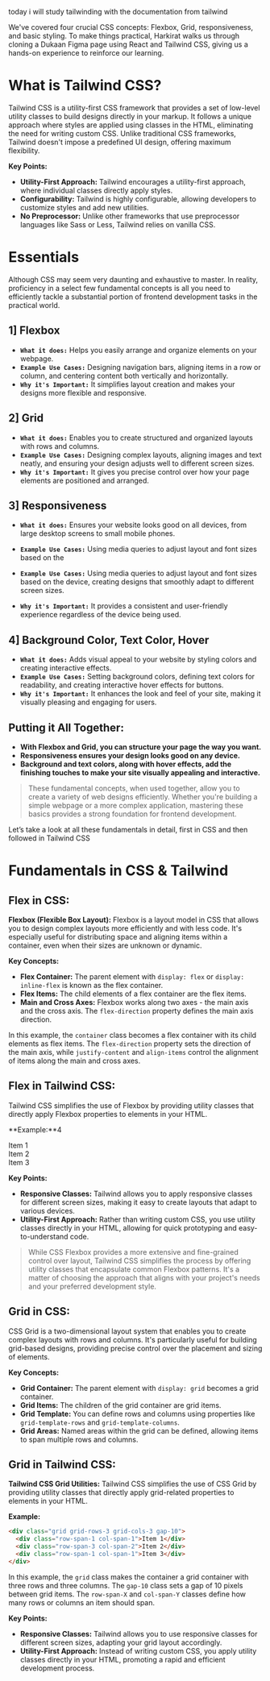 today i will study tailwinding with the documentation from tailwind


We've covered four crucial CSS concepts: Flexbox, Grid, responsiveness, and basic styling. To make things practical, Harkirat walks us through cloning a Dukaan Figma page using React and Tailwind CSS, giving us a hands-on experience to reinforce our learning.


# **What is Tailwind CSS?**

Tailwind CSS is a utility-first CSS framework that provides a set of low-level utility classes to build designs directly in your markup. It follows a unique approach where styles are applied using classes in the HTML, eliminating the need for writing custom CSS. Unlike traditional CSS frameworks, Tailwind doesn't impose a predefined UI design, offering maximum flexibility.

**Key Points:**

- **Utility-First Approach:** Tailwind encourages a utility-first approach, where individual classes directly apply styles.
- **Configurability:** Tailwind is highly configurable, allowing developers to customize styles and add new utilities.
- **No Preprocessor:** Unlike other frameworks that use preprocessor languages like Sass or Less, Tailwind relies on vanilla CSS.


# Essentials

Although CSS may seem very daunting and exhaustive to master. In reality, proficiency in a select few fundamental concepts is all you need to efficiently tackle a substantial portion of frontend development tasks in the practical world.

## 1] **Flexbox**

- **`What it does:`** Helps you easily arrange and organize elements on your webpage.
- **`Example Use Cases:`** Designing navigation bars, aligning items in a row or column, and centering content both vertically and horizontally.
- **`Why it's Important:`** It simplifies layout creation and makes your designs more flexible and responsive.

## 2] **Grid**

- **`What it does:`** Enables you to create structured and organized layouts with rows and columns.
- **`Example Use Cases:`** Designing complex layouts, aligning images and text neatly, and ensuring your design adjusts well to different screen sizes.
- **`Why it's Important:`** It gives you precise control over how your page elements are positioned and arranged.

## 3] **Responsiveness**

- **`What it does:`** Ensures your website looks good on all devices, from large desktop screens to small mobile phones.
- **`Example Use Cases:`** Using media queries to adjust layout and font sizes based on the



- **`Example Use Cases:`** Using media queries to adjust layout and font sizes based on the device, creating designs that smoothly adapt to different screen sizes.
- **`Why it's Important:`** It provides a consistent and user-friendly experience regardless of the device being used.

## 4] **Background Color, Text Color, Hover**

- **`What it does:`** Adds visual appeal to your website by styling colors and creating interactive effects.
- **`Example Use Cases:`** Setting background colors, defining text colors for readability, and creating interactive hover effects for buttons.
- **`Why it's Important:`** It enhances the look and feel of your site, making it visually pleasing and engaging for users.

## **Putting it All Together:**

- **With Flexbox and Grid, you can structure your page the way you want.**
- **Responsiveness ensures your design looks good on any device.**
- **Background and text colors, along with hover effects, add the finishing touches to make your site visually appealing and interactive.**



> These fundamental concepts, when used together, allow you to create a variety of web designs efficiently. Whether you're building a simple webpage or a more complex application, mastering these basics provides a strong foundation for frontend development.
> 

Let’s take a look at all these fundamentals in detail, first in CSS and then followed in Tailwind CSS

# Fundamentals in CSS & Tailwind

## Flex in CSS:

**Flexbox (Flexible Box Layout):**
Flexbox is a layout model in CSS that allows you to design complex layouts more efficiently and with less code. It's especially useful for distributing space and aligning items within a container, even when their sizes are unknown or dynamic.

**Key Concepts:**

- **Flex Container:** The parent element with `display: flex` or `display: inline-flex` is known as the flex container.
- **Flex Items:** The child elements of a flex container are the flex items.
- **Main and Cross Axes:** Flexbox works along two axes - the main axis and the cross axis. The `flex-direction` property defines the main axis direction.


In this example, the `container` class becomes a flex container with its child elements as flex items. The `flex-direction` property sets the direction of the main axis, while `justify-content` and `align-items` control the alignment of items along the main and cross axes.

## Flex in Tailwind CSS:

Tailwind CSS simplifies the use of Flexbox by providing utility classes that directly apply Flexbox properties to elements in your HTML.

**Example:**4


<div class="flex justify-between items-center">
  <div>Item 1</div>
  <div>Item 2</div>
  <div>Item 3</div>
</div>

**Key Points:**

- **Responsive Classes:** Tailwind allows you to apply responsive classes for different screen sizes, making it easy to create layouts that adapt to various devices.
- **Utility-First Approach:** Rather than writing custom CSS, you use utility classes directly in your HTML, allowing for quick prototyping and easy-to-understand code.

> While CSS Flexbox provides a more extensive and fine-grained control over layout, Tailwind CSS simplifies the process by offering utility classes that encapsulate common Flexbox patterns. It's a matter of choosing the approach that aligns with your project's needs and your preferred development style.
> 

## Grid in CSS:


CSS Grid is a two-dimensional layout system that enables you to create complex layouts with rows and columns. It's particularly useful for building grid-based designs, providing precise control over the placement and sizing of elements.

**Key Concepts:**

- **Grid Container:** The parent element with `display: grid` becomes a grid container.
- **Grid Items:** The children of the grid container are grid items.
- **Grid Template:** You can define rows and columns using properties like `grid-template-rows` and `grid-template-columns`.
- **Grid Areas:** Named areas within the grid can be defined, allowing items to span multiple rows and columns.

## Grid in Tailwind CSS:

**Tailwind CSS Grid Utilities:**
Tailwind CSS simplifies the use of CSS Grid by providing utility classes that directly apply grid-related properties to elements in your HTML.

**Example:**

```html
<div class="grid grid-rows-3 grid-cols-3 gap-10">
  <div class="row-span-1 col-span-1">Item 1</div>
  <div class="row-span-3 col-span-2">Item 2</div>
  <div class="row-span-1 col-span-1">Item 3</div>
</div>
```

In this example, the `grid` class makes the container a grid container with three rows and three columns. The `gap-10` class sets a gap of 10 pixels between grid items. The `row-span-X` and `col-span-Y` classes define how many rows or columns an item should span.

**Key Points:**

- **Responsive Classes:** Tailwind allows you to use responsive classes for different screen sizes, adapting your grid layout accordingly.
- **Utility-First Approach:** Instead of writing custom CSS, you apply utility classes directly in your HTML, promoting a rapid and efficient development process.